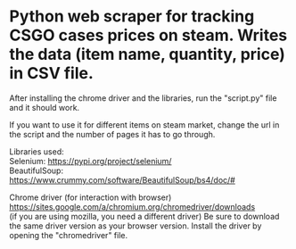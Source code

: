 # Python web scraper for tracking CSGO cases prices on steam. Writes the data (item name, quantity, price) in CSV file. 	

After installing the chrome driver and the libraries, run the "script.py" file and it should work.

If you want to use it for different items on steam market, change the url in the script and the number of pages it has to go through. 

Libraries used:   
Selenium: https://pypi.org/project/selenium/   
BeautifulSoup: https://www.crummy.com/software/BeautifulSoup/bs4/doc/#  

Chrome driver (for interaction with browser)  https://sites.google.com/a/chromium.org/chromedriver/downloads  
(if you are using mozilla, you need a different driver) 
Be sure to download the same driver version as your browser version.
Install the driver by opening the "chromedriver" file.  
